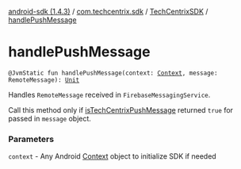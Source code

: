 [android-sdk (1.4.3)](../../index.md) / [com.techcentrix.sdk](../index.md) / [TechCentrixSDK](index.md) / [handlePushMessage](./handle-push-message.md)

# handlePushMessage

`@JvmStatic fun handlePushMessage(context: `[`Context`](https://developer.android.com/reference/android/content/Context.html)`, message: RemoteMessage): `[`Unit`](https://kotlinlang.org/api/latest/jvm/stdlib/kotlin/-unit/index.html)

Handles `RemoteMessage` received in `FirebaseMessagingService`.

Call this method only if [isTechCentrixPushMessage](is-tech-centrix-push-message.md) returned `true` for passed in `message` object.

### Parameters

`context` - Any Android [Context](https://developer.android.com/reference/android/content/Context.html) object to initialize SDK if needed